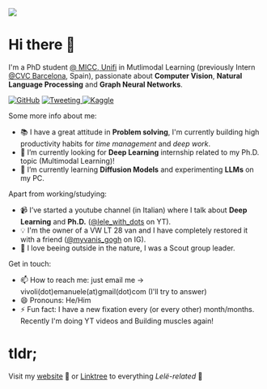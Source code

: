 [![](https://visitcount.itsvg.in/api?id=emanuelevivoli&label=Profile%20Views&color=0&icon=1&pretty=false)](https://www.emanuelevivoli.me)

# Hi there 👋


I'm a PhD student [@ MICC, Unifi](http://www.micc.unifi.it) in Mutlimodal Learning (previously Intern [@CVC Barcelona](http://www.cvc.uab.es), Spain), passionate about **Computer Vision**, **Natural Language Processing** and **Graph Neural Networks**.

[![GitHub](https://img.shields.io/badge/github-%23121011.svg?style=plastic&logo=github&logoColor=white)](https://www.github.com/emanuelevivoli)
[![Tweeting](https://img.shields.io/twitter/url/http/shields.io.svg?style=social)
](https://twitter.com/emanuelevivoli)
[![Kaggle](https://img.shields.io/badge/K-kaggle-blue.svg)](https://kaggle.com/emanuelevivoli)

Some more info about me:

- 📚 I have a great attitude in **Problem solving**, I'm currently building high productivity habits for *time management* and *deep work*.
- 🔭 I’m currently looking for **Deep Learning** internship related to my Ph.D. topic (Multimodal Learning)!
- 🌱 I’m currently learning **Diffusion Models** and experimenting **LLMs** on my PC.

Apart from working/studying:
- 📹 I’ve started a youtube channel (in Italian) where I talk about **Deep Learning** and **Ph.D.** ([@lele_with_dots](https://www.youtube.com/lele_with_dots/) on YT).
- 💡 I'm the owner of a VW LT 28 van and I have completely restored it with a friend ([@myvanis_gogh](https://www.instagram.com/myvanis_gogh/) on IG).
- 🌱 I love beeing outside in the nature, I was a Scout group leader.

Get in touch:
- 📫 How to reach me: just email me -> vivoli(dot)emanuele(at)gmail(dot)com (I'll try to answer)
- 😄 Pronouns: He/Him
- ⚡ Fun fact: I have a new fixation every (or every other) month/months. Recently I'm doing YT videos and Building muscles again! 

# tldr;

Visit my [website](https://www.emanuelevivoli.me) 🚀
or
[Linktree](https://www.linktr.ee/emanuelevivoli) to everything *Lelë-related* 💪
